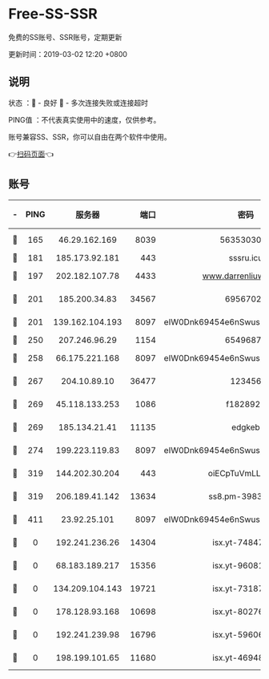 # Free-SS-SSR

免费的SS账号、SSR账号，定期更新

更新时间：2019-03-02 12:20 +0800

## 说明

状态     ：🙂 - 良好 🙁 - 多次连接失败或连接超时

PING值   ：不代表真实使用中的速度，仅供参考。

账号兼容SS、SSR，你可以自由在两个软件中使用。

👉[扫码页面](https://liesauer.github.io/free-ss-ssr.github.io/)👈

## 账号

|-|PING|服务器|端口|密码|加密方式|区域|
|:----:|:----:|:-----:|-----:|:----:|:----:|:----:|
|🙂|165|46.29.162.169|8039|5635303003|aes-256-cfb|RU|
|🙂|181|185.173.92.181|443|sssru.icu|rc4-md5|RU|
|🙂|197|202.182.107.78|4433|www.darrenliuwei.com|aes-256-cfb|JP|
|🙂|201|185.200.34.83|34567|69567020|aes-256-cfb|US|
|🙂|201|139.162.104.193|8097|eIW0Dnk69454e6nSwuspv9DmS201tQ0D|aes-256-cfb|JP|
|🙂|250|207.246.96.29|1154|65496879|chacha20|US|
|🙂|258|66.175.221.168|8097|eIW0Dnk69454e6nSwuspv9DmS201tQ0D|aes-256-cfb|US|
|🙂|267|204.10.89.10|36477|123456|aes-256-cfb|US|
|🙂|269|45.118.133.253|1086|f1828920|aes-256-cfb|SG|
|🙂|269|185.134.21.41|11135|edgkeb|aes-256-cfb|GB|
|🙂|274|199.223.119.83|8097|eIW0Dnk69454e6nSwuspv9DmS201tQ0D|aes-256-cfb|US|
|🙂|319|144.202.30.204|443|oiECpTuVmLLxk4Ts|aes-256-cfb|US|
|🙂|319|206.189.41.142|13634|ss8.pm-39830820|aes-256-cfb|SG|
|🙂|411|23.92.25.101|8097|eIW0Dnk69454e6nSwuspv9DmS201tQ0D|aes-256-cfb|US|
|🙁|0|192.241.236.26|14304|isx.yt-74847820|aes-256-cfb|US|
|🙁|0|68.183.189.217|15356|isx.yt-96081644|aes-256-cfb|SG|
|🙁|0|134.209.104.143|19721|isx.yt-73187707|aes-256-cfb|SG|
|🙁|0|178.128.93.168|10698|isx.yt-80276507|aes-256-cfb|SG|
|🙁|0|192.241.239.98|16796|isx.yt-59606235|aes-256-cfb|US|
|🙁|0|198.199.101.65|11680|isx.yt-46948094|aes-256-cfb|US|
